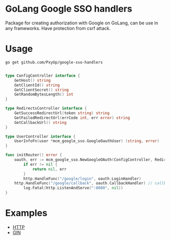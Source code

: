 # GoLang Google SSO handlers

Package for creating authorization with Google on GoLang, can be use in any frameworks.
Have protection from csrf attack.

# Usage

`go get github.com/PxyUp/google-sso-handlers`

```go

type ConfigController interface {
	GetHost() string
	GetClientId() string
	GetClientSecret() string
	GetRandomBytesLength() int
}

type RedirectsController interface {
	GetSuccessRedirectUrl(token string) string
	GetFailedRedirectUrl(errCode int, err error) string
	GetCallbackUrl() string
}

type UserController interface {
	UserInfoFn(user *mcm_google_sso.GoogleOauthUser) (string, error)
}

func initRouter() error {
	oauth, err := mcm_google_sso.NewGoogleOAuth(ConfigController, RedirectsController, UserController).GetGoogleAuthHandler()
    	if err != nil {
    		return nil, err
    	}
        http.HandleFunc("/google/login", oauth.LoginHandler)
	http.HandleFunc("/google/callback", oauth.CallbackHandler) // callback url from redirects
        log.Fatal(http.ListenAndServe(":8080", nil))
}

```


# Examples
- [HTTP](https://github.com/PxyUp/google-sso-handlers/examples/http/main.go)
- [GIN](https://github.com/PxyUp/google-sso-handlers/examples/gin/main.go)